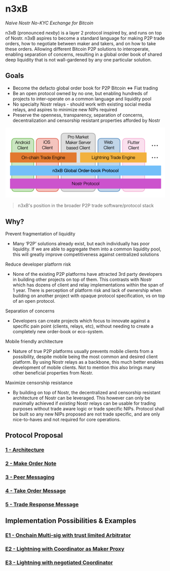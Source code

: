# n3xB
*Naive Nostr No-KYC Exchange for Bitcoin*

n3xB (pronounced *nexby*) is a layer 2 protocol inspired by, and runs on top of Nostr. n3xB aspires to become a standard language for making P2P trade orders, how to negotiate between maker and takers, and on how to take these orders. Allowing different Bitcoin P2P solutions to interoperate, enabling separation of concerns, resulting in a global order book of shared deep liquidity that is not wall-gardened by any one particular solution.

## Goals
- Become the defacto global order book for P2P Bitcoin <=> Fiat trading
- Be an open protocol owned by no one, but enabling hundreds of projects to inter-operate on a common language and liquidity pool
- No specialty Nostr relays - should work with existing social media relays, and aspires to minimize new NIPs required
- Preserve the openness, transparency, separation of concerns, decentralization and censorship resistant properties afforded by Nostr

![n3xB's position in the broader P2P trade software/protocol stack](software_protocol_stack.png)
> n3xB's position in the broader P2P trade software/protocol stack

## Why?
Prevent fragmentation of liquidity
- Many ‘P2P’ solutions already exist, but each individually has poor liquidity. If we are able to aggregate them into a common liquidity pool, this will greatly improve competitiveness against centralized solutions

Reduce developer platform risk
- None of the existing P2P platforms have attracted 3rd party developers in building other projects on top of them. This contrasts with Nostr which has dozens of client and relay implementations within the span of 1 year. There is perception of platform risk and lack of ownership when building on another project with opaque protocol specification, vs on top of an open protocol.

Separation of concerns
- Developers can create projects which focus to innovate against a specific pain point (clients, relays, etc), without needing to create a completely new order-book or eco-system.

Mobile friendly architecture
- Nature of true P2P platforms usually prevents mobile clients from a possibility, despite mobile being the most common and desired client platform. By using Nostr relays as a backbone, this much better enables development of mobile clients. Not to mention this also brings many other beneficial properties from Nostr.

Maximize censorship resistance
- By building on top of Nostr, the decentralized and censorship resistant architecture of Nostr can be leveraged. This however can only be maximally achieved if *existing* Nostr relays can be usable for trading purposes without trade aware logic or trade specific NIPs. Protocol shall be built so any new NIPs proposed are not trade specific, and are only nice-to-haves and not required for core operations.


## Protocol Proposal

### [**1 - Architecture**](/specs/architecture/architecture.md)
### [**2 - Make Order Note**](/specs/maker-note/maker-note.md)
### [**3 - Peer Messaging**](/specs/peer-messaging/peer-messaging.md)
### [**4 - Take Order Message**](/specs/taker-message/taker-message.md)
### [**5 - Trade Response Message**](/specs/trade-response/trade-response.md)

## Implementation Possibilities & Examples

### [**E1 - Onchain Multi-sig with trust limited Arbitrator**](/examples/on-chain/on-chain.md)
### [**E2 - Lightning with Coordinator as Maker Proxy**](/examples/lightning-proxy/lightning-proxy.md)
### [**E3 - Lightning with negotiated Coordinator**](/examples/lightning-negotiated/lightning-negotiated.md)